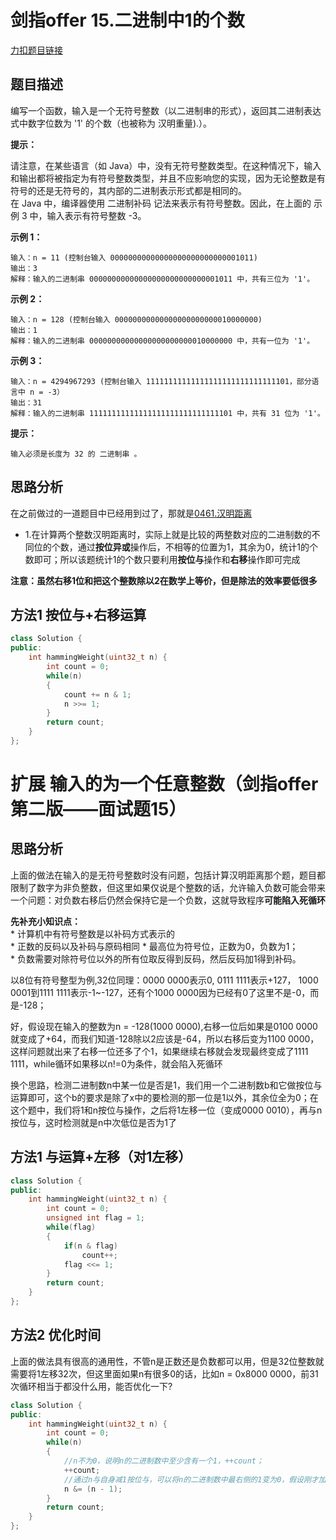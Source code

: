 <p id="二进制中1的个数"></p>

# 剑指offer 15.二进制中1的个数

[力扣题目链接](https://leetcode-cn.com/problems/er-jin-zhi-zhong-1de-ge-shu-lcof/)  


## 题目描述    

编写一个函数，输入是一个无符号整数（以二进制串的形式），返回其二进制表达式中数字位数为 '1' 的个数（也被称为 汉明重量).）。    



**提示：**  

请注意，在某些语言（如 Java）中，没有无符号整数类型。在这种情况下，输入和输出都将被指定为有符号整数类型，并且不应影响您的实现，因为无论整数是有符号的还是无符号的，其内部的二进制表示形式都是相同的。  
在 Java 中，编译器使用 二进制补码 记法来表示有符号整数。因此，在上面的 示例 3 中，输入表示有符号整数 -3。  



**示例 1：**  

    输入：n = 11 (控制台输入 00000000000000000000000000001011)
    输出：3
    解释：输入的二进制串 00000000000000000000000000001011 中，共有三位为 '1'。

**示例 2：**  

    输入：n = 128 (控制台输入 00000000000000000000000010000000)
    输出：1
    解释：输入的二进制串 00000000000000000000000010000000 中，共有一位为 '1'。

**示例 3：**  

    输入：n = 4294967293 (控制台输入 11111111111111111111111111111101，部分语言中 n = -3）
    输出：31
    解释：输入的二进制串 11111111111111111111111111111101 中，共有 31 位为 '1'。  

**提示：**

    输入必须是长度为 32 的 二进制串 。  


## 思路分析  

在之前做过的一道题目中已经用到过了，那就是[0461.汉明距离](https://github.com/wangrui996/leedcode/blob/master/%E4%BD%8D%E8%BF%90%E7%AE%97/easy/0461.%E6%B1%89%E6%98%8E%E8%B7%9D%E7%A6%BB.md)  

* 1.在计算两个整数汉明距离时，实际上就是比较的两整数对应的二进制数的不同位的个数，通过**按位异或**操作后，不相等的位置为1，其余为0，统计1的个数即可；所以该题统计1的个数只要利用**按位与**操作和**右移**操作即可完成  

**注意：**虽然右移1位和把这个整数除以2在数学上等价，但是**除法的效率要低很多**  


## 方法1 按位与+右移运算  

```cpp
class Solution {
public:
    int hammingWeight(uint32_t n) {
        int count = 0;
        while(n)
        {
            count += n & 1;
            n >>= 1;
        }
        return count;
    }
};
```

# 扩展 输入的为一个任意整数（剑指offer第二版——面试题15）  


## 思路分析    

上面的做法在输入的是无符号整数时没有问题，包括计算汉明距离那个题，题目都限制了数字为非负整数，但这里如果仅说是个整数的话，允许输入负数可能会带来一个问题：对负数右移后仍然会保持它是一个负数，这就导致程序**可能陷入死循环** 

**先补充小知识点：**  
    * 计算机中有符号整数是以补码方式表示的  
        * 正数的反码以及补码与原码相同
        * 最高位为符号位，正数为0，负数为1；  
        * 负数需要对除符号位以外的所有位取反得到反码，然后反码加1得到补码。
    
以8位有符号整型为例,32位同理：0000 0000表示0, 0111 1111表示+127， 1000 0001到1111 1111表示-1~-127，还有个1000 0000因为已经有0了这里不是-0，而是-128；  


好，假设现在输入的整数为n = -128(1000 0000),右移一位后如果是0100 0000就变成了+64，而我们知道-128除以2应该是-64，所以右移后变为1100 0000，这样问题就出来了右移一位还多了个1，如果继续右移就会发现最终变成了1111 1111，while循环如果移以n!=0为条件，就会陷入死循环  


换个思路，检测二进制数n中某一位是否是1，我们用一个二进制数b和它做按位与运算即可，这个b的要求是除了x中的要检测的那一位是1以外，其余位全为0；在这个题中，我们将1和n按位与操作，之后将1左移一位（变成0000 0010），再与n按位与，这时检测就是n中次低位是否为1了  

## 方法1 与运算+左移（对1左移）  

```cpp
class Solution {
public:
    int hammingWeight(uint32_t n) {
        int count = 0;
        unsigned int flag = 1;
        while(flag)
        {
            if(n & flag)
                count++;
            flag <<= 1;
        }
        return count;   
    }
};
```  

## 方法2 优化时间  

上面的做法具有很高的通用性，不管n是正数还是负数都可以用，但是32位整数就需要将1左移32次，但这里面如果n有很多0的话，比如n = 0x8000 0000，前31次循环相当于都没什么用，能否优化一下?  


```cpp
class Solution {
public:
    int hammingWeight(uint32_t n) {
        int count = 0;
        while(n)
        {
            //n不为0，说明n的二进制数中至少含有一个1，++count；
            ++count;
            //通过n与自身减1按位与，可以将n的二进制数中最右侧的1变为0，假设刚才加上的1就是这个1，接下来只需判断n是否为0即可，不为0就说明还有1
            n &= (n - 1);
        }
        return count;   
    }
};
```